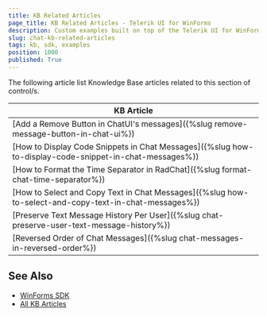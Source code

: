 ```yaml
---
title: KB Related Articles
page_title: KB Related Articles - Telerik UI for WinForms
description: Custom examples built on top of the Telerik UI for WinForms control.
slug: chat-kb-related-articles
tags: kb, sdk, examples
position: 1000
published: True
---
```

The following article list Knowledge Base articles related to this section of control/s.
<!--KB Articles Table-->

|KB Article|
|----|
|[Add a Remove Button in ChatUI's messages]({%slug remove-message-button-in-chat-ui%})|
|[How to Display Code Snippets in Chat Messages]({%slug how-to-display-code-snippet-in-chat-messages%})|
|[How to Format the Time Separator in RadChat]({%slug format-chat-time-separator%})|
|[How to Select and Copy Text in Chat Messages]({%slug how-to-select-and-copy-text-in-chat-messages%})|
|[Preserve Text Message History Per User]({%slug chat-preserve-user-text-message-history%})|
|[Reversed Order of Chat Messages]({%slug chat-messages-in-reversed-order%})|

## See Also

* [WinForms SDK](https://github.com/telerik/winforms-sdk)
* [All KB Articles](https://docs.telerik.com/devtools/winforms/knowledge-base)
